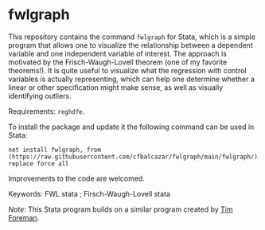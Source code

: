 # fwlgraph

This repository contains the command ```fwlgraph``` for Stata, which is a simple program that allows one to visualize the relationship between a dependent variable and one independent variable of interest.  The approach is motivated by the Frisch-Waugh-Lovell theorem (one of my favorite theorems!).  It is quite useful to visualize what the regression with control variables is actually representing, which can help one determine whether a linear or other specification might make sense, as well as visually identifying outliers.

Requirements: ```reghdfe```.

To install the package and update it the following command can be used in Stata:

```
net install fwlgraph, from (https://raw.githubusercontent.com/cfbalcazar/fwlgraph/main/fwlgraph/) replace force all
```

Improvements to the code are welcomed.

Keywords: FWL stata ; Firsch-Waugh-Lovell stata

*Note*: This Stata program builds on a similar program created by [Tim Foreman](https://timforeman.net/2018/02/12/visualizing-relationship-after-controls/). 


